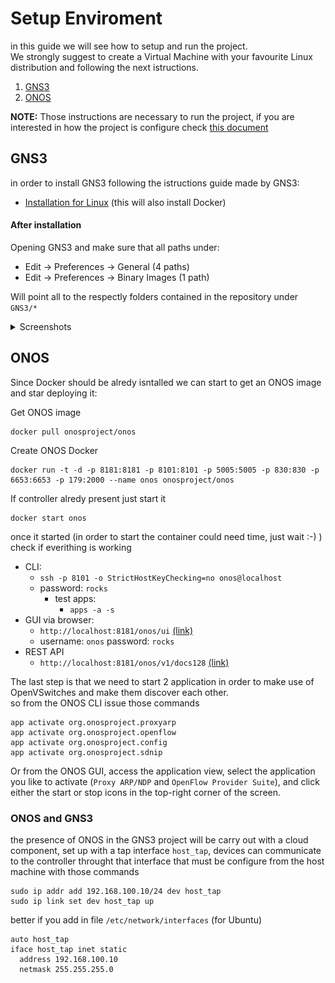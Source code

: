 # Setup Enviroment
in this guide we will see how to setup and run the project.<br>We strongly suggest to create a Virtual Machine with your favourite Linux distribution and following the next istructions.
1) [GNS3](./setup-enviroment.md#GNS3 "GNS3") 
2) [ONOS](./setup-enviroment.md#ONOS "ONOS") 

**NOTE:** Those instructions are necessary to run the project, if you are interested in how the project is configure check [this document](./project-configuration.md)

## GNS3
in order to install GNS3 following the istructions guide made by GNS3:
- [Installation for Linux](https://docs.gns3.com/docs/getting-started/installation/linux/) (this will also install Docker)

#### After installation
Opening GNS3 and make sure that all paths under:
- Edit -> Preferences -> General (4 paths)
- Edit -> Preferences -> Binary Images (1 path)

Will point all to the respectly folders contained in the repository under `GNS3/*`

<details>
  <summary>Screenshots</summary>
  
  ![Paths of General Preferences](./images/paths-general.png "Paths of General Preferences")
  ![Paths of Binary Images Preferences](./images/paths-binary-images.png "Paths of Binary Images Preferences")
</details>

## ONOS
Since Docker should be alredy isntalled we can start to get an ONOS image and star deploying it:

Get ONOS image
```
docker pull onosproject/onos
```
Create ONOS Docker
```
docker run -t -d -p 8181:8181 -p 8101:8101 -p 5005:5005 -p 830:830 -p 6653:6653 -p 179:2000 --name onos onosproject/onos
```
If controller alredy present just start it
```
docker start onos 
```
once it started (in order to start the container could need time, just wait :-) ) check if everithing is working 
- CLI:
  - `ssh -p 8101 -o StrictHostKeyChecking=no onos@localhost`
  - password: `rocks`
    - test apps:
      - `apps -a -s`
- GUI via browser:
    - `http://localhost:8181/onos/ui` [(link)](http://localhost:8181/onos/ui)
    - username: `onos` password: `rocks`
- REST API
    - `http://localhost:8181/onos/v1/docs128` [(link)](http://localhost:8181/onos/v1/docs128)

The last step is that we need to start 2 application in order to make use of OpenVSwitches and make them discover each other.<br>so from the ONOS CLI issue those commands
```
app activate org.onosproject.proxyarp
app activate org.onosproject.openflow
app activate org.onosproject.config
app activate org.onosproject.sdnip
```
Or from the ONOS GUI, access the application view, select the application you like to activate (`Proxy ARP/NDP` and `OpenFlow Provider Suite`), and click either the start or stop icons in the top-right corner of the screen.
### ONOS and GNS3
the presence of ONOS in the GNS3 project will be carry out with a cloud component, set up with a tap interface `host_tap`, devices can communicate to the controller throught that interface that must be configure from the host machine with those commands
```
sudo ip addr add 192.168.100.10/24 dev host_tap
sudo ip link set dev host_tap up
```
better if you add in file `/etc/network/interfaces` (for Ubuntu)
```
auto host_tap
iface host_tap inet static 
  address 192.168.100.10
  netmask 255.255.255.0
```

